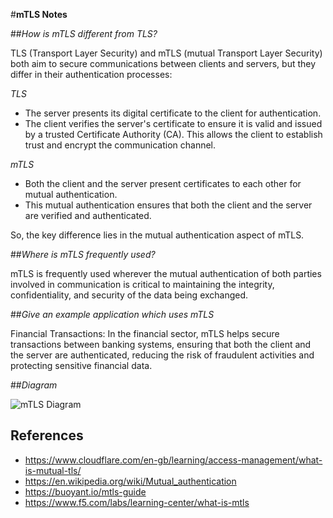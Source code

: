#**mTLS Notes**


##*How is mTLS different from TLS?*


TLS (Transport Layer Security) and mTLS (mutual Transport Layer Security) both aim to secure communications between clients and servers, but they differ in their authentication processes:

*TLS*

- The server presents its digital certificate to the client for authentication.
- The client verifies the server's certificate to ensure it is valid and issued by a trusted Certificate Authority (CA). This allows the client to establish trust and encrypt the communication channel.

*mTLS*

- Both the client and the server present certificates to each other for mutual authentication.
- This mutual authentication ensures that both the client and the server are verified and authenticated.

So, the key difference lies in the mutual authentication aspect of mTLS.


##*Where is mTLS frequently used?*


mTLS is frequently used wherever the mutual authentication of both parties involved in communication is critical to maintaining the integrity, confidentiality, and security of the data being exchanged.


##*Give an example application which uses mTLS*


Financial Transactions: In the financial sector, mTLS helps secure transactions between banking systems, ensuring that both the client and the server are authenticated, reducing the risk of fraudulent activities and protecting sensitive financial data.


##*Diagram*

![mTLS Diagram](mTLS_diagram.png "mTLS diagram")

## References

- https://www.cloudflare.com/en-gb/learning/access-management/what-is-mutual-tls/
- https://en.wikipedia.org/wiki/Mutual_authentication
- https://buoyant.io/mtls-guide
- https://www.f5.com/labs/learning-center/what-is-mtls

